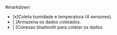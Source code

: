 #markdown

- [x]Coleta humidade e temperatura (4 sensores).
- [ ]Armazena os dados coletados.
- [ ]Conexao bluetooth para coletar os dados
